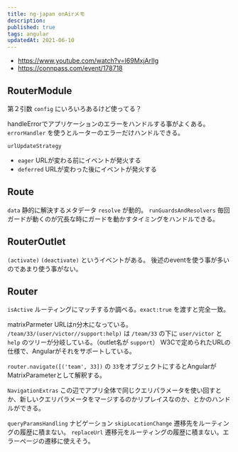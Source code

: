 ```yaml
---
title: ng-japan onAirメモ
description: 
published: true
tags: angular
updatedAt: 2021-06-10
---
```


- https://www.youtube.com/watch?v=I69MxjArIIg
- https://connpass.com/event/178718

## RouterModule

第２引数 `config` にいろいろあるけど使ってる？

handleErrorでアプリケーションのエラーをハンドルする事がよくある。
`errorHandler` を使うとルーターのエラーだけハンドルできる。

`urlUpdateStrategy` 
-  `eager` URLが変わる前にイベントが発火する
-  `deferred` URLが変わった後にイベントが発火する

## Route

`data` 静的に解決するメタデータ `resolve` が動的。
`runGuardsAndResolvers` 毎回ガードが動くのが冗長な時にガードを動かすタイミングをハンドルできる。

## RouterOutlet

`(activate)` `(deactivate)` というイベントがある。
後述のeventを使う事が多いのであまり使う事がない。

## Router

`isActive` ルーティングにマッチするか調べる。`exact:true` を渡すと完全一致。

matrixParmeter
URLはn分木になっている。
`/team/33/(user/victor//support:help)` は `/team/33` の下に `user/victor` と `help` のツリーが分岐している。（outlet名が `support`）
W3Cで定められたURLの仕様で、Angularがそれをサポートしている。

`router.navigate([('team', 33])` の `33`をオブジェクトにするとAngularがMatrixParameterとして解釈する。

`NavigationExtras` この辺でアプリ全体で同じクエリパラメータを使い回すとか、新しいクエリパラメータをマージするのかリプレイスなのか、とかのハンドルができる。

`queryParamsHandling` ナビゲーション
`skipLocationChange` 遷移先をルーティングの履歴に積まない。
`replaceUrl` 遷移元をルーティングの履歴に積まない。エラーページの遷移に使えそう。
